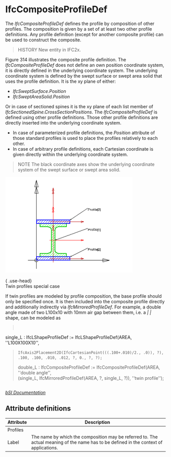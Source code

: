 IfcCompositeProfileDef
======================
The _IfcCompositeProfileDef_ defines the profile by composition of other
profiles. The composition is given by a set of at least two other profile
definitions. Any profile definition (except for another composite profile) can
be used to construct the composite.  
  
> HISTORY  New entity in IFC2x.  
  
Figure 314 illustrates the composite profile definition. The
_IfcCompositeProfileDef_ does not define an own position coordinate system, it
is directly defined in the underlying coordinate system. The underlying
coordinate system is defined by the swept surface or swept area solid that
uses the profile definition. It is the xy plane of either:  
  
* _IfcSweptSurface.Position_  
* _IfcSweptAreaSolid.Position_  
  
Or in case of sectioned spines it is the xy plane of each list member of
_IfcSectionedSpine.CrossSectionPositions_. The _IfcCompositeProfileDef_ is
defined using other profile definitions. Those other profile definitions are
directly inserted into the underlying coordinate system.  
  
* In case of parameterized profile definitions, the _Position_ attribute of those standard profiles is used to place the profiles relatively to each other.  
* In case of arbitrary profile definitions, each Cartesian coordinate is given directly within the underlying coordinate system.  
  
> NOTE  The black coordinate axes show the underlying coordinate system of the
> swept surface or swept area solid.  
  
!["composite"](../figures/ifccompositeprofiledef-layout1.gif "Figure 314")  
  
{ .use-head}  
Twin profiles special case  
  
If twin profiles are modeled by profile composition, the base profile should
only be specified once. It is then included into the composite profile
directly and additionally indirectly via _IfcMirroredProfileDef_. For example,
a double angle made of two L100x10 with 10mm air gap between them, i.e. a _|
|_ shape, can be modeled as  
  
>  
> ```  
>  
single_L : IfcLShapeProfileDef := IfcLShapeProfileDef(AREA, ''L100X100X10'',  
>     IfcAxis2Placement2D(IfcCartesianPoint(((.100+.010)/2., .0)), ?),  
>     .100, .100, .010, .012, ?, 0., ?, ?);  
>  
> double_L : IfcCompositeProfileDef := IfcCompositeProfileDef(AREA, ''double
> angle'',  
>     (single_L, IfcMirroredProfileDef(AREA, ?, single_L, ?)), ''twin
> profile'');  
  
> ```  
[ _bSI
Documentation_](https://standards.buildingsmart.org/IFC/DEV/IFC4_2/FINAL/HTML/schema/ifcprofileresource/lexical/ifccompositeprofiledef.htm)


Attribute definitions
---------------------
| Attribute   | Description                                                                                                                            |
|-------------|----------------------------------------------------------------------------------------------------------------------------------------|
| Profiles    |                                                                                                                                        |
| Label       | The name by which the composition may be referred to. The actual meaning of the name has to be defined in the context of applications. |

